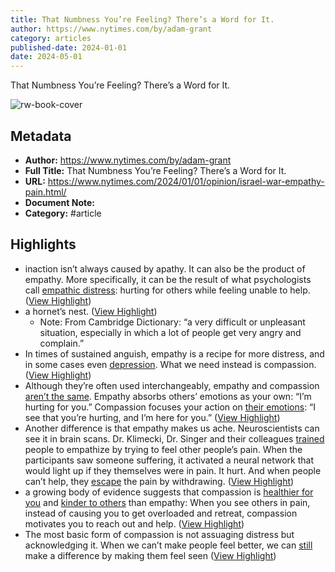 ```yaml
---
title: That Numbness You’re Feeling? There’s a Word for It.
author: https://www.nytimes.com/by/adam-grant
category: articles
published-date: 2024-01-01
date: 2024-05-01
---
```

That Numbness You’re Feeling? There’s a Word for It.

![rw-book-cover](https://static01.nyt.com/images/2023/12/30/opinion/30grant/30grant-facebookJumbo-v3.jpg)

## Metadata
- **Author:** https://www.nytimes.com/by/adam-grant
- **Full Title:** That Numbness You’re Feeling? There’s a Word for It.
- **URL:** https://www.nytimes.com/2024/01/01/opinion/israel-war-empathy-pain.html/
- **Document Note:** 
- **Category:** #article

## Highlights
- inaction isn’t always caused by apathy. It can also be the product of empathy. More specifically, it can be the result of what psychologists call [empathic distress](https://www.sciencedirect.com/science/article/pii/S0960982214007702): hurting for others while feeling unable to help. ([View Highlight](https://read.readwise.io/read/01hkkvfnrt1mggnfs6mw81nstc))
- a hornet’s nest. ([View Highlight](https://read.readwise.io/read/01hkkvnxx4jfmvaddv4vn0eb2f))
    - Note: From Cambridge Dictionary: “a very difficult or unpleasant situation, especially in which a lot of people get very angry and complain.”
- In times of sustained anguish, empathy is a recipe for more distress, and in some cases even [depression](https://onlinelibrary.wiley.com/doi/full/10.1002/pchj.482). What we need instead is compassion. ([View Highlight](https://read.readwise.io/read/01hkkvx19w6jrrvbkdmtj9g8ah))
- Although they’re often used interchangeably, empathy and compassion [aren’t the same](https://psycnet.apa.org/record/2016-46141-001). Empathy absorbs others’ emotions as your own: “I’m hurting for you.” Compassion focuses your action on [their emotions](https://psycnet.apa.org/record/2016-46141-001): “I see that you’re hurting, and I’m here for you.” ([View Highlight](https://read.readwise.io/read/01hkkvya7p1916f3dt4894xz0b))
- Another difference is that empathy makes us ache. Neuroscientists can see it in brain scans. Dr. Klimecki, Dr. Singer and their colleagues [trained](https://academic.oup.com/scan/article/9/6/873/1669505) people to empathize by trying to feel other people’s pain. When the participants saw someone suffering, it activated a neural network that would light up if they themselves were in pain. It hurt. And when people can’t help, they [escape](https://journals.sagepub.com/doi/full/10.1177/1754073919838609) the pain by withdrawing. ([View Highlight](https://read.readwise.io/read/01hkkvza1e5mdxyzre1db7b0by))
- a growing body of evidence suggests that compassion is [healthier for you](https://psycnet.apa.org/record/2023-72671-001) and [kinder to others](https://psycnet.apa.org/record/2016-46141-001) than empathy: When you see others in pain, instead of causing you to get overloaded and retreat, compassion motivates you to reach out and help. ([View Highlight](https://read.readwise.io/read/01hkkw0bva4f9g2rj4nbkmkgqx))
- The most basic form of compassion is not assuaging distress but acknowledging it. When we can’t make people feel better, we can [still](https://doi.org/10.1037/emo0001194) make a difference by making them feel seen ([View Highlight](https://read.readwise.io/read/01hkkw2bn594e73234sygm06va))
